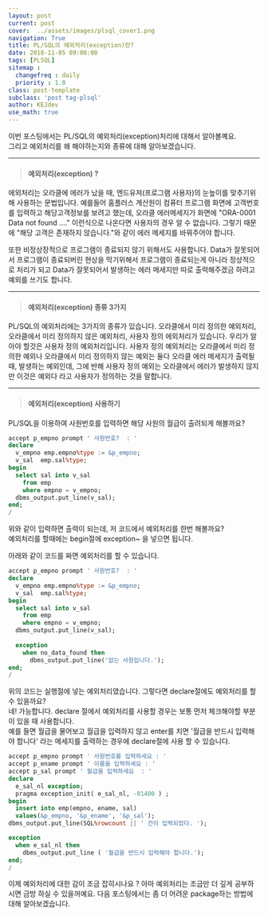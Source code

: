 ```yaml
---
layout: post
current: post
cover:  ../assets/images/plsql_cover1.png
navigation: True
title: PL/SQL의 예외처리(exception)란?
date: 2018-11-05 09:00:00
tags: [PLSQL]
sitemap :
  changefreq : daily
  priority : 1.0
class: post-template
subclass: 'post tag-plsql'
author: KEJdev
use_math: true
---  
```



이번 포스팅에서는 PL/SQL의 예외처리(exception)처리에 대해서 알아볼꼐요.  
그리고 예외처리를 왜 해야하는지와 종류에 대해 알아보겠습니다. 

-------


> #### 예외처리(exception) ?   

에외처리는 오라클에 에러가 났을 때, 엔드유져(프로그램 사용자)의 눈높이를 맞추기위해 사용하는 문법입니다. 예를들어 홈플러스 계산원이 컴퓨터 프로그램 화면에 고객번호를 입력하고 해당고객정보를 보려고 했는데, 오라클 에러메세지가 화면에 "ORA-0001 Data not found ...." 이런식으로 나온다면 사용자의 경우 알 수 없습니다. 그렇기 때문에 "해당 고객은 존재하지 않습니다."와 같이 에러 메세지를 바꿔주어야 합니다.  

또한 비정상장적으로 프로그램이 종료되지 않기 위해서도 사용합니다. Data가 잘못되어서 프로그램이 종료되버린 현상을 막기위해서 프로그램이 종료되는게 아니라 정상적으로 처리가 되고 Data가 잘못되어서 발생하는 에러 메세지만 따로 출력해주겠금 하려고 예외를 쓰기도 합니다.  


-------


> #### 예외처리(exception) 종류 3가지 

PL/SQL의 예외처리에는 3가지의 종류가 있습니다. 
오라클에서 미리 정의한 예외처리, 오라클에서 미리 정의하지 않은 예외처리, 사용자 정의 에외처리가 있습니다. 
우리가 알아야 할것은 사용자 정의 예외처리입니다. 사용자 정의 예외처리는 오라클에서 미리 정의한 예외나 오라클에서 미리 정의하지 않는 예외는 둘다 오라클 에러 메세지가 출력될 때, 발생하는 예외인데, 그에 반해 사용자 정의 예외는 오라클에서 에러가 발생하지 않지만 이것은 예외다 라고 사용자가 정의하는 것을 말합니다.  

-------



> #### 예외처리(exception) 사용하기 

PL/SQL을 이용하여 사원번호를 입력하면 해당 사원의 월급이 출려되게 해볼까요?  

```sql
accept p_empno prompt ' 사원번호?  : '
declare
  v_empno emp.empno%type := &p_empno;
  v_sal  emp.sal%type;
begin
  select sal into v_sal
    from emp
    where empno = v_empno;
  dbms_output.put_line(v_sal);
end;
/
```

위와 같이 입력하면 출력이 되는데, 저 코드에서 예외처리를 한번 해볼까요?  
예외처리를 할때에는 begin절에 exception~ 을 넣으면 됩니다.  

아래와 같이 코드를 짜면 예외처리를 할 수 있습니다.  

```sql
accept p_empno prompt ' 사원번호?  : '
declare
  v_empno emp.empno%type := &p_empno;
  v_sal  emp.sal%type;
begin
  select sal into v_sal
    from emp
    where empno = v_empno;
  dbms_output.put_line(v_sal);
	
  exception
    when no_data_found then
      dbms_output.put_line('없는 사원입니다.');
end;
/
```

위의 코드는 실행절에 넣는 예외처리였습니다. 그렇다면 declare절에도 예외처리를 할 수 있을까요?  
네! 가능합니다. declare 절에서 예외처리를 사용할 경우는 보통 먼저 체크해야할 부분이 있을 때 사용합니다.  
예를 들면 월급을 물어보고 월급을 입력하지 않고 enter를 치면 '월급을 반드시 입력해야 합니다' 라는 메세지를 출력하는 경우에 declare절에 사용 할 수 있습니다.  

```sql
accept p_empno prompt ' 사원번호를 입력하세요 : '
accept p_ename prompt ' 이름을 입력하세요 : '
accept p_sal prompt ' 월급을 입력하세요  : '
declare
  e_sal_nl exception;
  pragma exception_init( e_sal_nl, -01400 ) ;
begin
  insert into emp(empno, ename, sal)
  values(&p_empno, '&p_ename', '&p_sal');
dbms_output.put_line(SQL%rowcount || ' 건이 입력되었다. ');

exception
  when e_sal_nl then
    dbms_output.put_line ( '월급을 반드시 입력해야 합니다.');
end;
/
```

이제 예외처리에 대한 감이 조금 잡히시나요 ? 아마 예외처리는 조금만 더 깊게 공부하시면 금방 하실 수 있을꺼예요.
다음 포스팅에서는 좀 더 어려운 package하는 방법에 대해 알아보겠습니다.
